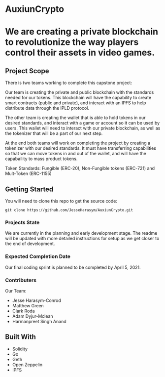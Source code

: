 # AuxiunCrypto

# We are creating a private blockchain to revolutionize the way players control their assets in video games.

## Project Scope

There is two teams working to complete this capstone project: 

Our team is creating the private and public blockchain with the standards needed for our tokens. This blockchain will have the capability to create smart contracts (public and private), and interact with an IPFS to help distribute data through the IPLD protocol.

The other team is creating the wallet that is able to hold tokens in our desired standards, and interact with a game or account so it can be used by users. This wallet will need to interact with our private blockchain, as well as the tokenizer that will be a part of our next step.

At the end both teams will work on completing the project by creating a tokenizer with our desired standards. It must have transferring capabilities so that we can move tokens in and out of the wallet, and will have the capabaility to mass product tokens.

Token Standards: Fungible (ERC-20), Non-Fungible tokens (ERC-721) and Mult-Token (ERC-1155)

## Getting Started

You will need to clone this repo to get the source code:

```
git clone https://github.com/JesseHarasym/AuxiunCrypto.git
```

### Projects State

We are currently in the planning and early development stage. The readme will be updated with more detailed instructions for setup as we get closer to the end of development.

### Expected Completion Date

Our final coding sprint is planned to be completed by April 5, 2021.

### Contributers

Our Team:
- Jesse Harasym-Conrod
- Matthew Green
- Clark Roda
- Adam Dyjur-Mclean
- Harmanpreet Singh Anand


## Built With

- Solidity
- Go
- Geth
- Open Zeppelin
- IPFS

